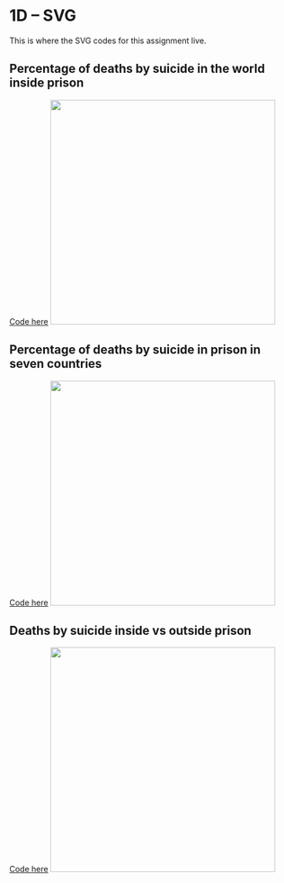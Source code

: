 # 1D – SVG

This is where the SVG codes for this assignment live.

## Percentage of deaths by suicide in the world inside prison
<a href="https://github.com/ibonnet/majorstudio1/blob/1cdfc9f67aef51818ac830799efa46afe040d21b/Lab01/1D%20%E2%80%94%20Final%20Design%20Prototype%20and%20Presentation/svg/deaths-by-suicide-inside-prison-multiple-countries">Code here</a>
<img src="https://github.com/ibonnet/majorstudio1/blob/9e8993d9f1f58b433dee74375e670bbdd13c400e/Lab01/1C%20%E2%80%93Design%20Mockup%20and%20First%20Prototype/Graphs/svg-deaths-by-suicide-in-the-world.png" height="400">

## Percentage of deaths by suicide in prison in seven countries
<a href="https://github.com/ibonnet/majorstudio1/blob/1cdfc9f67aef51818ac830799efa46afe040d21b/Lab01/1D%20%E2%80%94%20Final%20Design%20Prototype%20and%20Presentation/svg/deaths-by-suicide-proportion-dots">Code here</a>
<img src="https://github.com/ibonnet/majorstudio1/blob/9e8993d9f1f58b433dee74375e670bbdd13c400e/Lab01/1C%20%E2%80%93Design%20Mockup%20and%20First%20Prototype/Graphs/Screen%20Shot%202022-09-26%20at%2012.25.39%20PM.png" height="400">

## Deaths by suicide inside vs outside prison
<a href="https://github.com/ibonnet/majorstudio1/blob/1cdfc9f67aef51818ac830799efa46afe040d21b/Lab01/1D%20%E2%80%94%20Final%20Design%20Prototype%20and%20Presentation/svg/deaths-percentages-inside-outside-multiple-countries">Code here</a>
<img src="https://github.com/ibonnet/majorstudio1/blob/9e8993d9f1f58b433dee74375e670bbdd13c400e/Lab01/1C%20%E2%80%93Design%20Mockup%20and%20First%20Prototype/Graphs/Screen%20Shot%202022-09-26%20at%2012.30.15%20PM.png" height="400">
